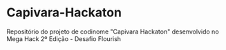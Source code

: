 # Capivara-Hackaton
Repositório do projeto de codinome "Capivara Hackaton" desenvolvido no Mega Hack 2º Edição - Desafio Flourish
